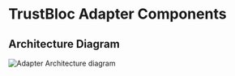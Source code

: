 # TrustBloc Adapter Components

## Architecture Diagram
![Adapter Architecture diagram](../images/adapter_component_diagram.svg)
